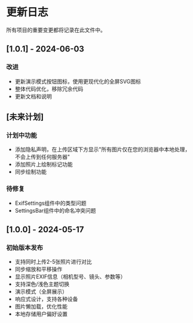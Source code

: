 # 更新日志

所有项目的重要变更都将记录在此文件中。

## [1.0.1] - 2024-06-03

### 改进
- 更新演示模式按钮图标，使用更现代化的全屏SVG图标
- 整体代码优化，移除冗余代码
- 更新文档和说明

## [未来计划]

### 计划中功能
- 添加隐私声明，在上传区域下方显示"所有图片仅在您的浏览器中本地处理，不会上传到任何服务器"
- 添加照片上绘制标记功能
- 同步绘制功能

### 待修复
- ExifSettings组件中的类型问题
- SettingsBar组件中的命名冲突问题

## [1.0.0] - 2024-05-17

### 初始版本发布
- 支持同时上传2-5张照片进行对比
- 同步缩放和平移操作
- 显示照片EXIF信息（相机型号、镜头、参数等）
- 支持深色/浅色主题切换
- 演示模式（全屏展示）
- 响应式设计，支持各种设备
- 图片懒加载，优化性能
- 本地存储用户偏好设置 